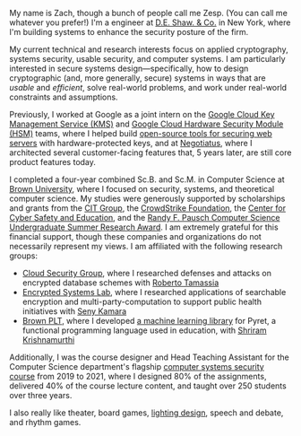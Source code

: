 My name is Zach, though a bunch of people call me Zesp. (You can call me whatever you prefer!) I'm a engineer at [D.E. Shaw. & Co.](https://deshaw.com) in New York, where I'm building systems to enhance the security posture of the firm.

My current technical and research interests focus on applied cryptography, systems security, usable security, and computer systems. I am particularly interested in secure systems design—specifically, how to design cryptographic (and, more generally, secure) systems in ways that are _usable_ and _efficient_, solve real-world problems, and work under real-world constraints and assumptions.

Previously, I worked at Google as a joint intern on the [Google Cloud Key Management Service (KMS)](https://cloud.google.com/security-key-management) and [Google Cloud Hardware Security Module (HSM)](https://cloud.google.com/kms/docs/hsm) teams, where I helped build [open-source tools for securing web servers](https://github.com/googleinterns/cloud-kms-oss-tools) with hardware-protected keys, and at [Negotiatus](https://www.negotiatus.com/), where I architected several customer-facing features that, 5 years later, are still core product features today.

I completed a four-year combined Sc.B. and Sc.M. in Computer Science at [Brown University](https://brown.edu), where I focused on security, systems, and theoretical computer science. My studies were generously supported by scholarships and grants from the [CIT Group](https://learnmore.scholarsapply.org/cit/#:~:text=CIT%20Group%20has%20established%20a,or%20institution%20of%20advanced%20education.), the [CrowdStrike Foundation](https://www.crowdstrike.org/scholarships.html), the [Center for Cyber Safety and Education](https://iamcybersafe.org/s/undergraduate-scholarships), and the [Randy F. Pausch Computer Science Undergraduate Summer Research Award](https://cs.brown.edu/news/2021/03/24/ross-briden-and-zachary-espiritu-win-randy-f-pausch-computer-science-undergraduate-summer-research-award/). I am extremely grateful for this financial support, though these companies and organizations do not necessarily represent my views. I am affiliated with the following research groups:

- [Cloud Security Group](http://caps.cs.brown.edu/), where I researched defenses and attacks on encrypted database schemes with [Roberto Tamassia](https://www.tamassia.net/)
- [Encrypted Systems Lab](http://esl.cs.brown.edu/), where I researched applications of searchable encryption and multi-party-computation to support public health initiatives with [Seny Kamara](http://cs.brown.edu/~seny/)
- [Brown PLT](https://cs.brown.edu/research/plt/), where I developed [a machine learning library](https://cs0190.github.io/tensorflow.html) for Pyret, a functional programming language used in education, with [Shriram Krishnamurthi](http://cs.brown.edu/~sk/)

Additionally, I was the course designer and Head Teaching Assistant for the Computer Science department's flagship [computer systems security course](https://cs.brown.edu/courses/info/csci1660/) from 2019 to 2021, where I designed 80% of the assignments, delivered 40% of the course lecture content, and taught over 250 students over three years.

I also really like theater, board games, [lighting design](design/lighting-design/), speech and debate, and rhythm games.
